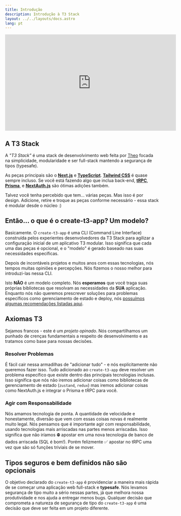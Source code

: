 ```yaml
---
title: Introdução
description: Introdução à T3 Stack
layout: ../../layouts/docs.astro
lang: pt
---
```


<div class="embed">
<iframe width="560" height="315" src="https://www.youtube.com/embed/PbjHxIuHduU" title="The best stack for your next project" frameborder="0" allow="accelerometer; autoplay; clipboard-write; encrypted-media; gyroscope; picture-in-picture" allowfullscreen></iframe>
</div>

## A T3 Stack

A _"T3 Stack"_ é uma stack de desenvolvimento web feita por [Theo](https://twitter.com/t3dotgg) focada na simplicidade, modularidade e ser full-stack mantendo a segurança de tipos (typesafe).

As peças principais são o [**Next.js**](https://nextjs.org/) e [**TypeScript**](https://typescriptlang.org/). [**Tailwind CSS**](https://tailwindcss.com/) é quase sempre incluso. Se você está fazendo algo que inclua back-end, [**tRPC**](https://trpc.io/), [**Prisma**](https://prisma.io/), e [**NextAuth.js**](https://next-auth.js.org/) são ótimas adições também.

Talvez você tenha percebido que tem... várias peças. Mas isso é por design. Adicione, retire e troque as peças conforme necessário - essa stack é modular desde o núcleo :)

## Então... o que é o create-t3-app? Um modelo?

Basicamente. O `create-t3-app` é uma CLI (Command Line Interface) construída pelos experientes desenvolvedores da T3 Stack para agilizar a configuração inicial de um aplicativo T3 modular. Isso significa que cada uma das peças é opcional, e o "modelo" é gerado baseado nas suas necessidades específicas.

Depois de incontáveis projetos e muitos anos com essas tecnologias, nós tempos muitas opiniões e percepções. Nós fizemos o nosso melhor para introduzi-las nessa CLI.

Isto **NÃO** é um modelo completo. Nós **esperamos** que você traga suas próprias bibliotecas que resolvam as necessidades da **SUA** aplicação. Enquanto nós não queremos prescrever soluções para problemas específicos como gerenciamento de estado e deploy, nós [possuímos algumas recomendações listadas aqui](/pt/other-recs).

## Axiomas T3

Sejamos francos - este é um _projeto opinado_. Nós compartilhamos um punhado de crenças fundamentais a respeito de desenvolvimento e as tratamos como base para nossas decisões.

### Resolver Problemas

É fácil cair nessa armadilhas de "adicionar tudo" - e nós explicitamente não queremos fazer isso. Tudo adicionado ao `create-t3-app` deve resolver um problema específico que existe dentro das principais tecnologias inclusas. Isso significa que nós não iremos adicionar coisas como bibliotecas de gerenciamento de estado (`zustand`, `redux`) mas iremos adicionar coisas como NextAuth.js e integrar o Prisma e tRPC para você.

### Agir com Responsabilidade

Nós amamos tecnologia de ponta. A quantidade de velocidade e honestamente, diversão que vem com essas coisas novas é realmente muito legal. Nós pensamos que é importante agir com responsabilidade, usando tecnologias mais arriscadas nas partes menos arriscadas. Isso significa que não iríamos ⛔️ apostar em uma nova tecnologia de banco de dados arriscada (SQL é bom!). Porém felizmente ✅ apostar no tRPC uma vez que são só funções triviais de se mover.

## Tipos seguros e bem definidos não são opcionais

O objetivo declarado do `create-t3-app` é providenciar a maneira mais rápida de se começar uma aplicação web full-stack e **typesafe**. Nós levamos segurança de tipo muito a sério nessas partes, já que melhora nossa produtividade e nos ajuda a entregar menos bugs. Qualquer decisão que comprometa a natureza de segurança de tipo do `create-t3-app` é uma decisão que deve ser feita em um projeto diferente.

